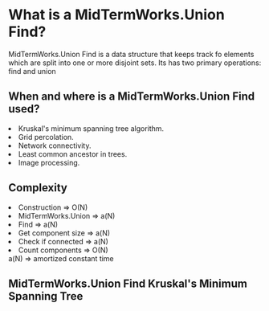 <h1>What is a MidTermWorks.Union Find?</h1>
<p>
MidTermWorks.Union Find is a data structure that keeps track fo elements which are split into one or more disjoint sets.
Its has two primary operations: find and union
</p>

<h2>When and where is a MidTermWorks.Union Find used?</h2>

<li>Kruskal's minimum spanning tree algorithm.</li>
<li>Grid percolation.</li>
<li>Network connectivity.</li>
<li>Least common ancestor in trees.</li>
<li>Image processing.</li>

<h2>Complexity</h2>

<li>Construction  =>   O(N)</li>
<li>MidTermWorks.Union  =>   a(N)</li>
<li>Find  =>   a(N)</li>
<li>Get component size  =>   a(N)</li>
<li>Check if connected  =>   a(N)</li>
<li>Count components  =>   O(N)</li>
a(N) => amortized constant time

<h2>MidTermWorks.Union Find Kruskal's Minimum Spanning Tree</h2>

